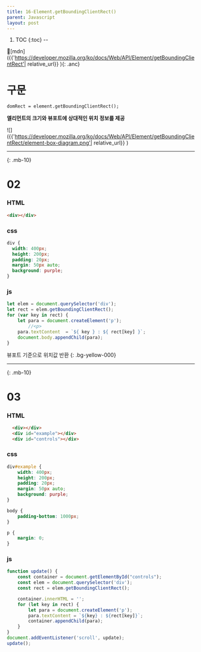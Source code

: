 ```yaml
---
title: 16-Element.getBoundingClientRect()
parent: Javascript
layout: post
---
```



1. TOC
{:toc}
--

🔗[mdn]({{'https://developer.mozilla.org/ko/docs/Web/API/Element/getBoundingClientRect'| relative_url}} ){: .anc}

# 구문

`domRect = element.getBoundingClientRect();`
 
 **엘리먼트의 크기와 뷰포트에 상대적인 위치 정보를 제공**

![]({{'https://developer.mozilla.org/ko/docs/Web/API/Element/getBoundingClientRect/element-box-diagram.png'| relative_url}} )


---
{: .mb-10}
 
# 02

### HTML

```html
<div></div>
```

### css

```css
div {
  width: 400px;
  height: 200px;
  padding: 20px;
  margin: 50px auto;
  background: purple;
}

```
### js

```js
let elem = document.querySelector('div');
let rect = elem.getBoundingClientRect();
for (var key in rect) {
    let para = document.createElement('p');
		//<p>
    para.textContent  = `${ key } : ${ rect[key] }`;
    document.body.appendChild(para);
}

```
뷰포트 기준으로 위치값 반환 
{: .bg-yellow-000}




---
{: .mb-10}
 
# 03

### HTML

```html
  <div></div>
  <div id="example"></div>
  <div id="controls"></div>
```


### css

```css
div#example {
	width: 400px;
	height: 200px;
	padding: 20px;
	margin: 50px auto;
	background: purple;
}

body {
	padding-bottom: 1000px;
}

p {
	margin: 0;
}
```

### js

```js
function update() {
	const container = document.getElementById("controls");
	const elem = document.querySelector('div');
	const rect = elem.getBoundingClientRect();

	container.innerHTML = '';
	for (let key in rect) {
		let para = document.createElement('p');
		para.textContent = `${key} : ${rect[key]}`;
		container.appendChild(para);
	}
}
document.addEventListener('scroll', update);
update();

```

